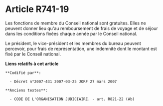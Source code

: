 # Article R741-19

Les fonctions de membre du Conseil national sont gratuites. Elles ne peuvent donner lieu qu'au remboursement de frais de
voyage et de séjour dans les conditions fixées chaque année par le Conseil national.

Le président, le vice-président et les membres du bureau peuvent percevoir, pour frais de représentation, une indemnité dont
le montant est fixé par le Conseil national.

**Liens relatifs à cet article**

	**Codifié par**:

	  - Décret n°2007-431 2007-03-25 JORF 27 mars 2007

	**Anciens textes**:

	  - CODE DE L'ORGANISATION JUDICIAIRE. - art. R821-22 (Ab)
